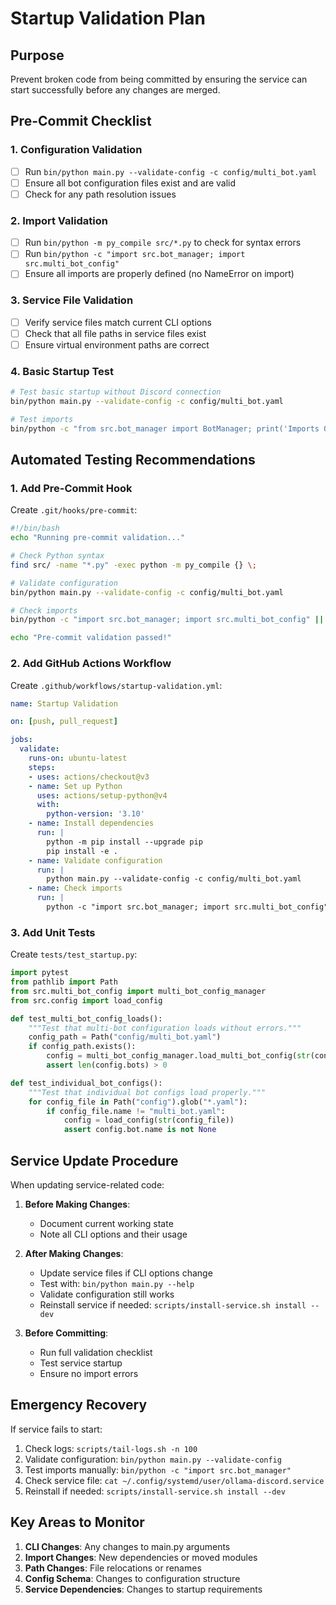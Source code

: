 # Startup Validation Plan

## Purpose
Prevent broken code from being committed by ensuring the service can start successfully before any changes are merged.

## Pre-Commit Checklist

### 1. Configuration Validation
- [ ] Run `bin/python main.py --validate-config -c config/multi_bot.yaml`
- [ ] Ensure all bot configuration files exist and are valid
- [ ] Check for any path resolution issues

### 2. Import Validation
- [ ] Run `bin/python -m py_compile src/*.py` to check for syntax errors
- [ ] Run `bin/python -c "import src.bot_manager; import src.multi_bot_config"`
- [ ] Ensure all imports are properly defined (no NameError on import)

### 3. Service File Validation
- [ ] Verify service files match current CLI options
- [ ] Check that all file paths in service files exist
- [ ] Ensure virtual environment paths are correct

### 4. Basic Startup Test
```bash
# Test basic startup without Discord connection
bin/python main.py --validate-config -c config/multi_bot.yaml

# Test imports
bin/python -c "from src.bot_manager import BotManager; print('Imports OK')"
```

## Automated Testing Recommendations

### 1. Add Pre-Commit Hook
Create `.git/hooks/pre-commit`:
```bash
#!/bin/bash
echo "Running pre-commit validation..."

# Check Python syntax
find src/ -name "*.py" -exec python -m py_compile {} \;

# Validate configuration
bin/python main.py --validate-config -c config/multi_bot.yaml

# Check imports
bin/python -c "import src.bot_manager; import src.multi_bot_config" || exit 1

echo "Pre-commit validation passed!"
```

### 2. Add GitHub Actions Workflow
Create `.github/workflows/startup-validation.yml`:
```yaml
name: Startup Validation

on: [push, pull_request]

jobs:
  validate:
    runs-on: ubuntu-latest
    steps:
    - uses: actions/checkout@v3
    - name: Set up Python
      uses: actions/setup-python@v4
      with:
        python-version: '3.10'
    - name: Install dependencies
      run: |
        python -m pip install --upgrade pip
        pip install -e .
    - name: Validate configuration
      run: |
        python main.py --validate-config -c config/multi_bot.yaml
    - name: Check imports
      run: |
        python -c "import src.bot_manager; import src.multi_bot_config"
```

### 3. Add Unit Tests
Create `tests/test_startup.py`:
```python
import pytest
from pathlib import Path
from src.multi_bot_config import multi_bot_config_manager
from src.config import load_config

def test_multi_bot_config_loads():
    """Test that multi-bot configuration loads without errors."""
    config_path = Path("config/multi_bot.yaml")
    if config_path.exists():
        config = multi_bot_config_manager.load_multi_bot_config(str(config_path))
        assert len(config.bots) > 0

def test_individual_bot_configs():
    """Test that individual bot configs load properly."""
    for config_file in Path("config").glob("*.yaml"):
        if config_file.name != "multi_bot.yaml":
            config = load_config(str(config_file))
            assert config.bot.name is not None
```

## Service Update Procedure

When updating service-related code:

1. **Before Making Changes**:
   - Document current working state
   - Note all CLI options and their usage

2. **After Making Changes**:
   - Update service files if CLI options change
   - Test with: `bin/python main.py --help`
   - Validate configuration still works
   - Reinstall service if needed: `scripts/install-service.sh install --dev`

3. **Before Committing**:
   - Run full validation checklist
   - Test service startup
   - Ensure no import errors

## Emergency Recovery

If service fails to start:

1. Check logs: `scripts/tail-logs.sh -n 100`
2. Validate configuration: `bin/python main.py --validate-config`
3. Test imports manually: `bin/python -c "import src.bot_manager"`
4. Check service file: `cat ~/.config/systemd/user/ollama-discord.service`
5. Reinstall if needed: `scripts/install-service.sh install --dev`

## Key Areas to Monitor

1. **CLI Changes**: Any changes to main.py arguments
2. **Import Changes**: New dependencies or moved modules
3. **Path Changes**: File relocations or renames
4. **Config Schema**: Changes to configuration structure
5. **Service Dependencies**: Changes to startup requirements